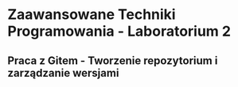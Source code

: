 # Zaawansowane Techniki Programowania - Laboratorium 2

## Praca z Gitem - Tworzenie repozytorium i zarządzanie wersjami